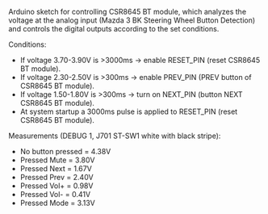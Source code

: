 Arduino sketch for controlling CSR8645 BT module, 
which analyzes the voltage at the analog input (Mazda 3 BK Steering Wheel Button Detection)
and controls the digital outputs according to the set conditions.

Conditions:
- If voltage 3.70-3.90V is >3000ms -> enable RESET_PIN (reset CSR8645 BT module).
- If voltage 2.30-2.50V is >300ms  -> enable PREV_PIN (PREV button of CSR8645 BT module).
- If voltage 1.50-1.80V is >300ms  -> turn on NEXT_PIN (button NEXT CSR8645 BT module).
- At system startup a 3000ms pulse is applied to RESET_PIN (reset CSR8645 BT module).

Measurements (DEBUG 1, J701 ST-SW1 white with black stripe):
- No button pressed = 4.38V
- Pressed Mute = 3.80V
- Pressed Next = 1.67V
- Pressed Prev = 2.40V
- Pressed Vol+ = 0.98V
- Pressed Vol- = 0.41V
- Pressed Mode = 3.13V
